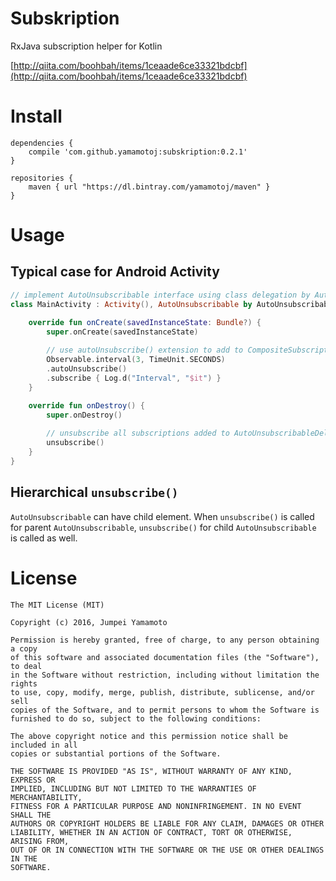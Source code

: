 # Subskription

RxJava subscription helper for Kotlin

[http://qiita.com/boohbah/items/1ceaade6ce33321bdcbf](http://qiita.com/boohbah/items/1ceaade6ce33321bdcbf)

# Install

```
dependencies {
    compile 'com.github.yamamotoj:subskription:0.2.1'
}

repositories {
    maven { url "https://dl.bintray.com/yamamotoj/maven" }
}

```

# Usage

## Typical case for Android Activity  

```kotlin
// implement AutoUnsubscribable interface using class delegation by AutoUnsubscribableDelegate
class MainActivity : Activity(), AutoUnsubscribable by AutoUnsubscribableDelegate() {

    override fun onCreate(savedInstanceState: Bundle?) {
        super.onCreate(savedInstanceState)
        
        // use autoUnsubscribe() extension to add to CompositeSubscription in the AutoUnsubscribableDelegate
        Observable.interval(3, TimeUnit.SECONDS)
        .autoUnsubscribe()
        .subscribe { Log.d("Interval", "$it") }
    }

    override fun onDestroy() {
        super.onDestroy()
        
        // unsubscribe all subscriptions added to AutoUnsubscribableDelegate
        unsubscribe()
    }
}

```

## Hierarchical `unsubscribe()`

`AutoUnsubscribable` can have child element. When `unsubscribe()` is called for parent `AutoUnsubscribable`, `unsubscribe()` for child `AutoUnsubscribable` is called as well.

# License

```
The MIT License (MIT)

Copyright (c) 2016, Jumpei Yamamoto

Permission is hereby granted, free of charge, to any person obtaining a copy
of this software and associated documentation files (the "Software"), to deal
in the Software without restriction, including without limitation the rights
to use, copy, modify, merge, publish, distribute, sublicense, and/or sell
copies of the Software, and to permit persons to whom the Software is
furnished to do so, subject to the following conditions:

The above copyright notice and this permission notice shall be included in all
copies or substantial portions of the Software.

THE SOFTWARE IS PROVIDED "AS IS", WITHOUT WARRANTY OF ANY KIND, EXPRESS OR
IMPLIED, INCLUDING BUT NOT LIMITED TO THE WARRANTIES OF MERCHANTABILITY,
FITNESS FOR A PARTICULAR PURPOSE AND NONINFRINGEMENT. IN NO EVENT SHALL THE
AUTHORS OR COPYRIGHT HOLDERS BE LIABLE FOR ANY CLAIM, DAMAGES OR OTHER
LIABILITY, WHETHER IN AN ACTION OF CONTRACT, TORT OR OTHERWISE, ARISING FROM,
OUT OF OR IN CONNECTION WITH THE SOFTWARE OR THE USE OR OTHER DEALINGS IN THE
SOFTWARE.
```